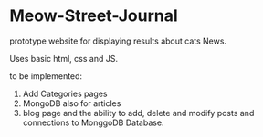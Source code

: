 ﻿# Meow-Street-Journal

 prototype website for displaying results about cats News. 

 Uses basic html, css and JS.

to be implemented: 
1. Add Categories pages
2. MongoDB also for articles
3. blog page and the ability to add, delete and modify posts and connections to MonggoDB Database.
